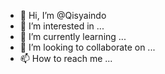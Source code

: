 - 👋 Hi, I’m @Qisyaindo
- 👀 I’m interested in ...
- 🌱 I’m currently learning ...
- 💞️ I’m looking to collaborate on ...
- 📫 How to reach me ...

<!---
Qisyaindo/Qisyaindo is a ✨ special ✨ repository because its `README.md` (this file) appears on your GitHub profile.
You can click the Preview link to take a look at your changes.
--->
